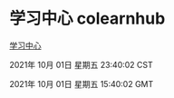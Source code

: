 # 学习中心 colearnhub
[学习中心](http://59.174.27.76:56308/colearnhub/)

2021年 10月 01日 星期五 23:40:02 CST

2021年 10月 01日 星期五 15:40:02 GMT
